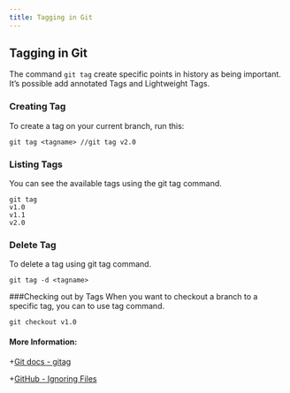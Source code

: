 ```yaml
---
title: Tagging in Git
---
```

## Tagging in Git
The command `git tag` create specific points in history as being important. It’s possible add annotated Tags and Lightweight Tags.

### Creating Tag
To create a tag on your current branch, run this:
```
git tag <tagname> //git tag v2.0
```

### Listing Tags
You can see the available tags using the git tag command.
```
git tag
v1.0
v1.1
v2.0
```

### Delete Tag
To delete a tag using git tag command.
```shell
git tag -d <tagname>
```

###Checking out by Tags
When you want to checkout a branch to a specific tag, you can to use tag command.
```shell
git checkout v1.0
```

 #### More Information:
  <!-- Please add any articles you think might be helpful to read before writing the article -->
  
 +[Git docs - gitag](https://git-scm.com/docs/git-tag)
  
 +[GitHub - Ignoring Files](https://help.github.com/articles/working-with-tags/)
